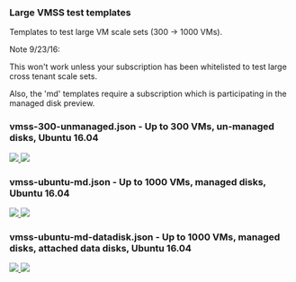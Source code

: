 ### Large VMSS test templates ###

Templates to test large VM scale sets (300 -> 1000 VMs).

Note 9/23/16: 

This won't work unless your subscription has been whitelisted to test large cross tenant scale sets.

Also, the 'md' templates require a subscription which is participating in the managed disk preview.

### vmss-300-unmanaged.json - Up to 300 VMs, un-managed disks, Ubuntu 16.04

<a href="https://portal.azure.com/#create/Microsoft.Template/uri/https%3A%2F%2Fraw.githubusercontent.com%2Fgbowerman%2Fazure-myriad%2Fmaster%2Fbigtest%2Fvmss-300-unmanaged.json" target="_blank">
    <img src="http://azuredeploy.net/deploybutton.png"/>
</a>
<a href="http://armviz.io/#/?load=https%3A%2F%2Fraw.githubusercontent.com%2Fgbowerman%2Fazure-myriad%2Fmaster%2Fbigtest%2Fvmss-300-unmanaged.json" target="_blank">
    <img src="http://armviz.io/visualizebutton.png"/>
</a>


### vmss-ubuntu-md.json - Up to 1000 VMs, managed disks, Ubuntu 16.04


<a href="https://portal.azure.com/#create/Microsoft.Template/uri/https%3A%2F%2Fraw.githubusercontent.com%2Fgbowerman%2Fazure-myriad%2Fmaster%2Fbigtest%2Fvmss-ubuntu-md.json" target="_blank">
    <img src="http://azuredeploy.net/deploybutton.png"/>
</a>
<a href="http://armviz.io/#/?load=https%3A%2F%2Fraw.githubusercontent.com%2Fgbowerman%2Fazure-myriad%2Fmaster%2Fbigtest%2Fvmss-ubuntu-md.json" target="_blank">
    <img src="http://armviz.io/visualizebutton.png"/>
</a>


### vmss-ubuntu-md-datadisk.json - Up to 1000 VMs, managed disks, attached data disks, Ubuntu 16.04


<a href="https://portal.azure.com/#create/Microsoft.Template/uri/https%3A%2F%2Fraw.githubusercontent.com%2Fgbowerman%2Fazure-myriad%2Fmaster%2Fbigtest%2Fvmss-ubuntu-md-datadisk.json" target="_blank">
    <img src="http://azuredeploy.net/deploybutton.png"/>
</a>
<a href="http://armviz.io/#/?load=https%3A%2F%2Fraw.githubusercontent.com%2Fgbowerman%2Fazure-myriad%2Fmaster%2Fbigtest%2Fvmss-ubuntu-md-datadisk.json" target="_blank">
    <img src="http://armviz.io/visualizebutton.png"/>
</a>


